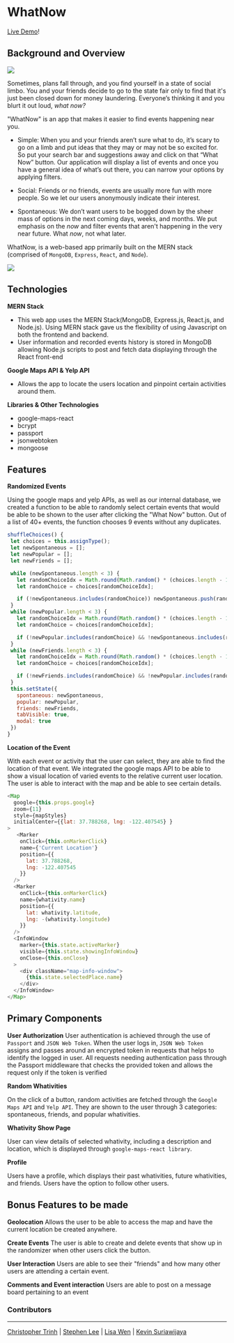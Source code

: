 # WhatNow

[Live Demo](http://wut-now.herokuapp.com/#/)!

## Background and Overview

![](splash1.png)

Sometimes, plans fall through, and you find yourself in a state of social limbo. You and your friends decide to go to the state fair only to find that it's just been closed down for money laundering. Everyone’s thinking it and you blurt it out loud, _what now?_

"WhatNow" is an app that makes it easier to find events happening near you. 

* Simple: When you and your friends aren’t sure what to do, it’s scary to go on a limb and put ideas that they may or may not be so excited for. So put your search bar and suggestions away and click on that “What Now” button. 
Our application will display a list of events and once you have a general idea of what’s out there, you can narrow your options by applying filters.

* Social: Friends or no friends, events are usually more fun with more people. So we let our users anonymously indicate their interest.

* Spontaneous: We don’t want users to be bogged down by the sheer mass of options in the next coming days, weeks, and months. We put emphasis on the _now_ and filter events that aren't happening in the very near future. What _now_, not what later.

WhatNow, is a web-based app primarily built on the MERN stack (comprised of `MongoDB`, `Express`, `React`, and `Node`).

![](main1.png)


## Technologies

**MERN Stack**
 - This web app uses the MERN Stack(MongoDB, Express.js, React.js, and Node.js). Using MERN stack gave us the flexibility of using Javascript on both the frontend and backend. 
 - User information and recorded events history is stored in MongoDB allowing Node.js scripts to post and fetch data displaying through the React front-end

**Google Maps API & Yelp API**
 - Allows the app to locate the users location and pinpoint certain activities around them.

**Libraries & Other Technologies**
 - google-maps-react
 - bcrypt
 - passport
 - jsonwebtoken
 - mongoose
 
## Features

**Randomized Events**

Using the google maps and yelp APIs, as well as our internal database, we created a function to be able to randomly select certain events that would be able to be shown to the user after clicking the "What Now" button. Out of a list of 40+ events, the function chooses 9 events without any duplicates.

```javascript
shuffleChoices() {
 let choices = this.assignType();
 let newSpontaneous = [];
 let newPopular = [];
 let newFriends = [];

 while (newSpontaneous.length < 3) {
   let randomChoiceIdx = Math.round(Math.random() * (choices.length - 1));
   let randomChoice = choices[randomChoiceIdx];

   if (!newSpontaneous.includes(randomChoice)) newSpontaneous.push(randomChoice);
 }
 while (newPopular.length < 3) {
   let randomChoiceIdx = Math.round(Math.random() * (choices.length - 1));
   let randomChoice = choices[randomChoiceIdx];

   if (!newPopular.includes(randomChoice) && !newSpontaneous.includes(randomChoice)) newPopular.push(randomChoice);
 }
 while (newFriends.length < 3) {
   let randomChoiceIdx = Math.round(Math.random() * (choices.length - 1));
   let randomChoice = choices[randomChoiceIdx];

   if (!newFriends.includes(randomChoice) && !newPopular.includes(randomChoice) && !newSpontaneous.includes(randomChoice) ) newFriends.push(randomChoice);
 }
 this.setState({
   spontaneous: newSpontaneous,
   popular: newPopular,
   friends: newFriends,
   tabVisible: true,
   modal: true
 })
}
```
**Location of the Event**

With each event or activity that the user can select, they are able to find the location of that event. We integrated the google maps API to be able to show a visual location of varied events to the relative current user location. The user is able to interact with the map and be able to see certain details.

```javascript
<Map
  google={this.props.google}
  zoom={11}
  style={mapStyles}
  initialCenter={{lat: 37.788268, lng: -122.407545} }
>
   <Marker 
    onClick={this.onMarkerClick}
    name={'Current Location'}
    position={{ 
      lat: 37.788268,
      lng: -122.407545
    }} 
  />
  <Marker 
    onClick={this.onMarkerClick}
    name={whativity.name}
    position={{ 
      lat: whativity.latitude, 
      lng: -(whativity.longitude) 
    }} 
  />
  <InfoWindow
    marker={this.state.activeMarker}
    visible={this.state.showingInfoWindow}
    onClose={this.onClose}
  >
    <div className="map-info-window">
      {this.state.selectedPlace.name}
    </div>
  </InfoWindow>
</Map>
 ```
 
## Primary Components

**User Authorization**
User authentication is achieved through the use of `Passport` and `JSON Web Token`. 
When the user logs in, `JSON Web Token` assigns and passes around an encrypted token in requests that helps to identify the logged in user. All requests needing authentication pass through the Passport middleware that checks the provided token and allows the request only if the token is verified

**Random Whativities**

On the click of a button, random activities are fetched through the `Google Maps API` and `Yelp API`. They are shown to the user through 3 categories: spontaneous, friends, and popular whativities.

**Whativity Show Page**

User can view details of selected whativity, including a description and location, which is displayed through `google-maps-react library`.

**Profile**

Users have a profile, which displays their past whativities, future whativities, and friends. Users have the option to follow other users.

## Bonus Features to be made

**Geolocation**
Allows the user to be able to access the map and have the current location be created anywhere.

**Create Events**
The user is able to create and delete events that show up in the randomizer when other users click the button.

**User Interaction**
Users are able to see their "friends" and how many other users are attending a certain event.

**Comments and Event interaction**
Users are able to post on a message board pertaining to an event

### Contributors

------

[Christopher Trinh](https://github.com/chris510) |
[Stephen Lee](https://github.com/stephl3) |
[Lisa Wen](https://github.com/lisaw97) |
[Kevin Suriawijaya](https://github.com/airusk)
